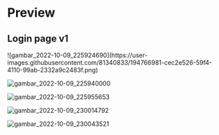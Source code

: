 <h1>Preview</h1>
<h2>Login page v1</h2>
![gambar_2022-10-09_225924690](https://user-images.githubusercontent.com/81340833/194766981-cec2e526-59f4-4110-99ab-2332a9c2483f.png)

![gambar_2022-10-09_225940000](https://user-images.githubusercontent.com/81340833/194766992-fd8a06ce-a33f-42f2-a9d7-aa1335436925.png)

![gambar_2022-10-09_225955653](https://user-images.githubusercontent.com/81340833/194767004-e553c926-59d4-4be9-94a1-d26107af577e.png)

![gambar_2022-10-09_230014792](https://user-images.githubusercontent.com/81340833/194767015-64a6c4fa-ce20-49d7-aa78-f1e8e0cda448.png)

![gambar_2022-10-09_230043521](https://user-images.githubusercontent.com/81340833/194767037-6cc350c2-a191-4960-92b3-a5314ff41b60.png)
